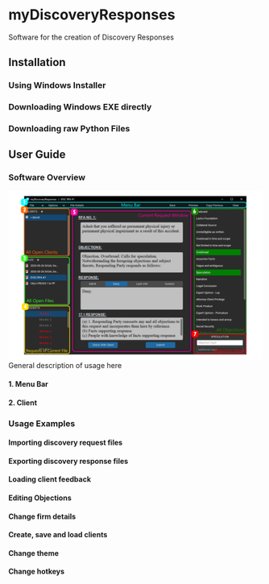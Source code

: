 # myDiscoveryResponses
Software for the creation of Discovery Responses
## Installation
### Using Windows Installer
### Downloading Windows EXE directly
### Downloading raw Python Files

## User Guide
### Software Overview
![Example Screenshot](./USER_GUIDE_IMAGE.png)
General description of usage here
#### 1. Menu Bar
#### 2. Client

### Usage Examples
#### Importing discovery request files

#### Exporting discovery response files

#### Loading client feedback

#### Editing Objections

#### Change firm details

#### Create, save and load clients

#### Change theme

#### Change hotkeys
